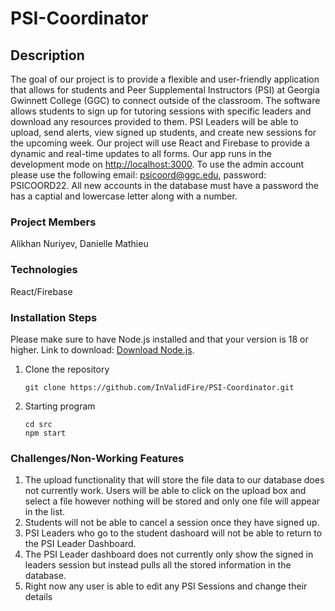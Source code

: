 # PSI-Coordinator

## Description

The goal of our project is to provide a flexible and user-friendly application that allows for students and Peer Supplemental Instructors (PSI) at Georgia Gwinnett College (GGC) to connect outside of the classroom. The software allows students to sign up for tutoring sessions with specific leaders and download any resources provided to them. PSI Leaders will be able to upload, send alerts, view signed up students, and create new sessions for the upcoming week. Our project will use React and Firebase to provide a dynamic and real-time updates to all forms. Our app runs in the development mode on [http://localhost:3000](http://localhost:3000). To use the admin account please use the following email: psicoord@ggc.edu, password: PSICOORD22. All new accounts in the database must have a password the has a captial and lowercase letter along with a number.

### Project Members
Alikhan Nuriyev, 
Danielle Mathieu

### Technologies

React/Firebase

### Installation Steps

Please make sure to have Node.js installed and that your version is 18 or higher. Link to download: [Download Node.js](http://node.js.org/en/download).

1. Clone the repository
   ```
   git clone https://github.com/InValidFire/PSI-Coordinator.git
   ```
2. Starting program
   ```
   cd src
   npm start
   ```

### Challenges/Non-Working Features

1. The upload functionality that will store the file data to our database does not currently work. Users will be able to click on the upload box and select a file however nothing will be stored and only one file will appear in the list.
2. Students will not be able to cancel a session once they have signed up.
3. PSI Leaders who go to the student dashoard will not be able to return to the PSI Leader Dashboard.
4. The PSI Leader dashboard does not currently only show the signed in leaders session but instead pulls all the stored information in the database.
5. Right now any user is able to edit any PSI Sessions and change their details
